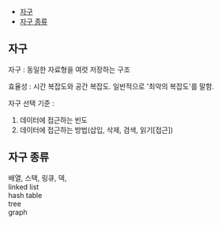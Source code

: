 

<!-- toc -->

- [자구](#%EC%9E%90%EA%B5%AC)
- [자구 종류](#%EC%9E%90%EA%B5%AC-%EC%A2%85%EB%A5%98)

<!-- tocstop -->

## 자구

자구 : 동일한 자료형을 여럿 저장하는 구조

효율성 : 시간 복잡도와 공간 복잡도. 일반적으로 '최악의 복잡도'를 말함.

자구 선택 기준 :

1. 데이터에 접근하는 빈도
2. 데이터에 접근하는 방법(삽입, 삭제, 검색, 읽기[접근])

## 자구 종류

배열, 스택, 링큐, 덱,  
linked list  
hash table  
tree  
graph
